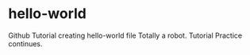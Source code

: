 # hello-world
Github Tutorial creating hello-world file
Totally a robot.
Tutorial Practice continues.
